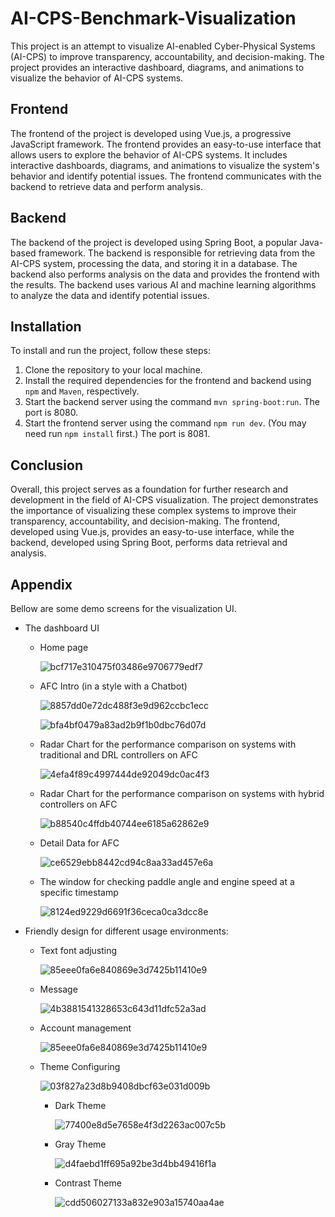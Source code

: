 # AI-CPS-Benchmark-Visualization
This project is an attempt to visualize AI-enabled Cyber-Physical Systems (AI-CPS) to improve transparency, accountability, and decision-making. The project provides an interactive dashboard, diagrams, and animations to visualize the behavior of AI-CPS systems.

## Frontend

The frontend of the project is developed using Vue.js, a progressive JavaScript framework. The frontend provides an easy-to-use interface that allows users to explore the behavior of AI-CPS systems. It includes interactive dashboards, diagrams, and animations to visualize the system's behavior and identify potential issues. The frontend communicates with the backend to retrieve data and perform analysis.

## Backend

The backend of the project is developed using Spring Boot, a popular Java-based framework. The backend is responsible for retrieving data from the AI-CPS system, processing the data, and storing it in a database. The backend also performs analysis on the data and provides the frontend with the results. The backend uses various AI and machine learning algorithms to analyze the data and identify potential issues.

## Installation

To install and run the project, follow these steps:

1. Clone the repository to your local machine.
2. Install the required dependencies for the frontend and backend using `npm` and `Maven`, respectively.
3. Start the backend server using the command `mvn spring-boot:run`. The port is 8080.
4. Start the frontend server using the command `npm run dev`. (You may need run `npm install` first.) The port is 8081.

## Conclusion

Overall, this project serves as a foundation for further research and development in the field of AI-CPS visualization. The project demonstrates the importance of visualizing these complex systems to improve their transparency, accountability, and decision-making. The frontend, developed using Vue.js, provides an easy-to-use interface, while the backend, developed using Spring Boot, performs data retrieval and analysis.

## Appendix

Bellow are some demo screens for the visualization UI.

- The dashboard UI

  - Home page

    ![bcf717e310475f03486e9706779edf7](https://raw.githubusercontent.com/steventan1011/pictures/master/img/bcf717e310475f03486e9706779edf7.png)

  - AFC Intro (in a style with a Chatbot)

    ![8857dd0e72dc488f3e9d962ccbc1ecc](https://raw.githubusercontent.com/steventan1011/pictures/master/img/8857dd0e72dc488f3e9d962ccbc1ecc.png)

    ![bfa4bf0479a83ad2b9f1b0dbc76d07d](https://raw.githubusercontent.com/steventan1011/pictures/master/img/bfa4bf0479a83ad2b9f1b0dbc76d07d.png)

  - Radar Chart for the performance comparison on systems with traditional and DRL controllers on AFC

    ![4efa4f89c4997444de92049dc0ac4f3](https://raw.githubusercontent.com/steventan1011/pictures/master/img/4efa4f89c4997444de92049dc0ac4f3.png)

  - Radar Chart for the performance comparison on systems with hybrid controllers on AFC

    ![b88540c4ffdb40744ee6185a62862e9](https://raw.githubusercontent.com/steventan1011/pictures/master/img/b88540c4ffdb40744ee6185a62862e9.png)

  - Detail Data for AFC

    ![ce6529ebb8442cd94c8aa33ad457e6a](https://raw.githubusercontent.com/steventan1011/pictures/master/img/ce6529ebb8442cd94c8aa33ad457e6a.png)

  - The window for checking paddle angle and engine speed at a specific timestamp

    ![8124ed9229d6691f36ceca0ca3dcc8e](https://raw.githubusercontent.com/steventan1011/pictures/master/img/8124ed9229d6691f36ceca0ca3dcc8e.png)

- Friendly design for different usage environments: 

  - Text font adjusting

    ![85eee0fa6e840869e3d7425b11410e9](https://raw.githubusercontent.com/steventan1011/pictures/master/img/85eee0fa6e840869e3d7425b11410e9.png)

  - Message

    ![4b3881541328653c643d11dfc52a3ad](https://raw.githubusercontent.com/steventan1011/pictures/master/img/4b3881541328653c643d11dfc52a3ad.png)

  - Account management

    ![85eee0fa6e840869e3d7425b11410e9](C:\Users\steve\Desktop\85eee0fa6e840869e3d7425b11410e9.png)

  - Theme Configuring

    ![03f827a23d8b9408dbcf63e031d009b](https://raw.githubusercontent.com/steventan1011/pictures/master/img/03f827a23d8b9408dbcf63e031d009b.png)

    - Dark Theme

      ![77400e8d5e7658e4f3d2263ac007c5b](https://raw.githubusercontent.com/steventan1011/pictures/master/img/77400e8d5e7658e4f3d2263ac007c5b.png)

    - Gray Theme

      ![d4faebd1ff695a92be3d4bb49416f1a](https://raw.githubusercontent.com/steventan1011/pictures/master/img/d4faebd1ff695a92be3d4bb49416f1a.png)

    - Contrast Theme

      ![cdd506027133a832e903a15740aa4ae](https://raw.githubusercontent.com/steventan1011/pictures/master/img/cdd506027133a832e903a15740aa4ae.png)









